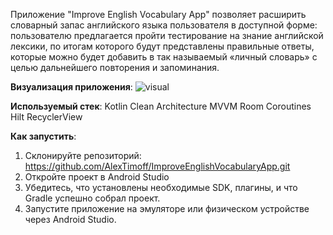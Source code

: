 Приложение "Improve English Vocabulary App" позволяет расширить словарный запас английского языка пользователя в доступной форме: пользователю предлагается пройти тестирование на знание английской лексики, по итогам которого будут представлены правильные ответы, которые можно будет добавить в так называемый «личный словарь» с целью дальнейшего повторения и запоминания.

**Визуализация приложения**: 
![visual](https://github.com/user-attachments/assets/853fd604-9815-4938-805d-46ddc78c94d7)

**Используемый стек**: 
Kotlin 
Clean Architecture 
MVVM 
Room 
Coroutines
Hilt 
RecyclerView

**Как запустить**:
1. Склонируйте репозиторий:
   https://github.com/AlexTimoff/ImproveEnglishVocabularyApp.git
2. Откройте проект в Android Studio
3. Убедитесь, что установлены необходимые SDK, плагины, и что Gradle успешно собрал проект.
4. Запустите приложение на эмуляторе или физическом устройстве через Android Studio.
